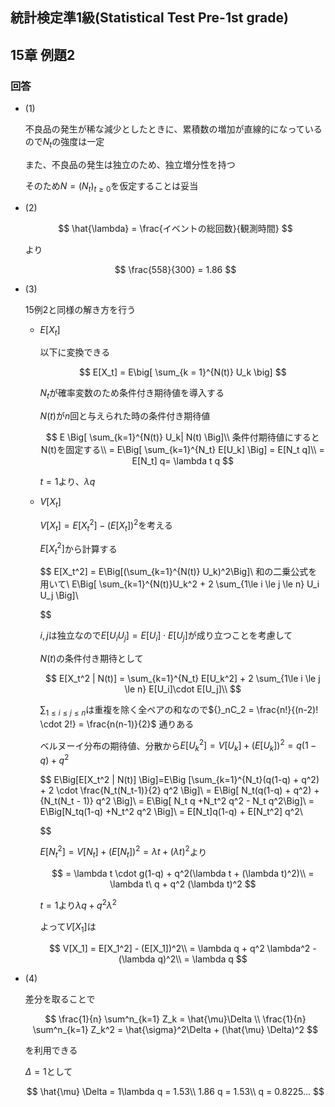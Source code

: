 ## 統計検定準1級(Statistical Test Pre-1st grade)
## 15章 例題2
### 回答

- (1)
    
    不良品の発生が稀な減少としたときに、累積数の増加が直線的になっているので$N_t$の強度は一定
    
    また、不良品の発生は独立のため、独立増分性を持つ
    
    そのため$N = (N_t)_{t\ge0}$を仮定することは妥当
    
- (2)
    
    $$
    \hat{\lambda} = \frac{イベントの総回数}{観測時間}
    $$
    
    より
    
    $$
    \frac{558}{300} = 1.86
    $$
    
- (3)
    
    15例2と同様の解き方を行う
    
    - $E[X_t]$
        
        以下に変換できる
        
        $$
        E[X_t] = E\big[ \sum_{k = 1}^{N(t)} U_k \big]
        $$
        
        $N_t$が確率変数のため条件付き期待値を導入する
        
        $N(t)$が$n$回と与えられた時の条件付き期待値
        
        $$
        E \Big[ \sum_{k=1}^{N(t)} U_k| N(t) \Big]\\
        条件付期待値にするとN(t)を固定する\\
        = E\Big[ \sum_{k=1}^{N_t} E[U_k] \Big] = E[N_t q]\\
        = E[N_t] q= \lambda t q
        $$
        
        $t= 1$より、$\lambda q$
        
    - $V[X_t]$
        
        $V[X_t] = E[X_t^2] - (E[X_t])^2$を考える
        
        $E[X_t^2]$から計算する
        
        $$
        E[X_t^2] = E\Big[(\sum_{k=1}^{N(t)} U_k)^2\Big]\\
        和の二乗公式を用いて\\
        E\Big[ \sum_{k=1}^{N(t)}U_k^2 + 2 \sum_{1\le i \le j \le n} U_i U_j \Big]\\
        
        $$
        
        $i,j$は独立なので$E[U_i U_j] = E[U_i]\cdot E[U_j]$が成り立つことを考慮して
        
        $N(t)$の条件付き期待として
        
        $$
        E[X_t^2 | N(t)] = \sum_{k=1}^{N_t} E[U_k^2] + 2 \sum_{1\le i \le j \le n} E[U_i]\cdot E[U_j]\\
        $$
        
        $\sum_{1\le i \le j \le n}$は重複を除く全ペアの和なので${}_nC_2 = \frac{n!}{(n-2)! \cdot 2!} = \frac{n(n-1)}{2}$ 通りある
        
        ベルヌーイ分布の期待値、分散から$E[U_k^2] = V[U_k] + (E[U_k])^2 = q(1-q) + q^2$ 
        
        $$
        E\Big[E[X_t^2 | N(t)] \Big]=E\Big [\sum_{k=1}^{N_t}(q(1-q) + q^2) + 2 \cdot \frac{N_t(N_t-1)}{2} q^2 \Big]\\
        = E\Big[ N_t(q(1-q) + q^2) + {N_t(N_t - 1)} q^2 \Big]\\
        = E\Big[ N_t q +N_t^2 q^2 - N_t q^2\Big]\\
        = E\Big[N_tq(1-q) +N_t^2 q^2 \Big]\\
        = E[N_t]q(1-q) + E[N_t^2] q^2\\
        
        $$
        
        $E[N_t^2] = V[N_t]+ (E[N_t])^2 = \lambda t + (\lambda t)^2$より
        
        $$
        = \lambda t \cdot g(1-q) + q^2(\lambda t + (\lambda t)^2)\\
        = \lambda t\ q + q^2 (\lambda t)^2
        $$
        
        $t=1$より$\lambda q + q^2\lambda^2$
        
        よって$V[X_1]$は
        
        $$
        V[X_1] = E[X_1^2] - (E[X_1])^2\\
        = \lambda q + q^2 \lambda^2 - (\lambda q)^2\\
        = \lambda q
        $$
        
- (4)
    
    差分を取ることで
    
    $$
    \frac{1}{n} \sum^n_{k=1} Z_k = \hat{\mu}\Delta \\
    \frac{1}{n} \sum^n_{k=1} Z_k^2 = \hat{\sigma}^2\Delta + (\hat{\mu} \Delta)^2
    $$
    
    を利用できる
    
    $\Delta = 1$として
    
    $$
    \hat{\mu} \Delta = 1\lambda q = 1.53\\
    1.86 q = 1.53\\
    q = 0.8225...
    $$